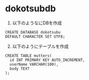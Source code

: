 # dokotsubdb

1. 以下のようなにDBを作成

```
CREATE DATABASE dokotsubu
DEFAULT CHARACTER SET UTF8;
```

2. 以下のようにテーブルを作成

```
CREATE TABLE mutters(
  id INT PRIMARY KEY AUTO_INCREMENT,
  userName VARCHAR(100),
  body TEXT
);
```

